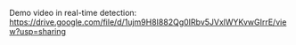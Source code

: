 Demo video in real-time detection: https://drive.google.com/file/d/1ujm9H8I882Qg0IRbv5JVxlWYKvwGIrrE/view?usp=sharing
